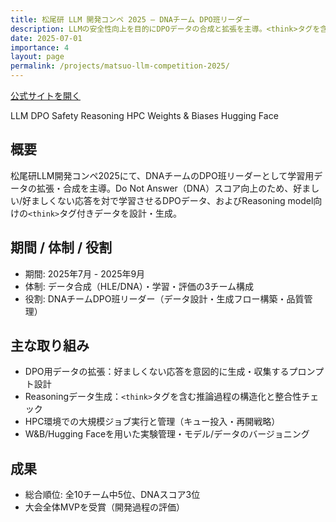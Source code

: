 ```yaml
---
title: 松尾研 LLM 開発コンペ 2025 — DNAチーム DPO班リーダー
description: LLMの安全性向上を目的にDPOデータの合成と拡張を主導。<think>タグを含む推論過程データ生成やHPC環境での大規模データ生成に取り組み、総合5位・DNA 3位・MVPを獲得。
date: 2025-07-01
importance: 4
layout: page
permalink: /projects/matsuo-llm-competition-2025/
---
```


<div class="mb-3">
  <a class="btn btn-sm z-depth-0" href="https://weblab.t.u-tokyo.ac.jp/lm-compe-2025/" target="_blank" rel="noopener">
    公式サイトを開く
  </a>
</div>

<p>
  <span class="badge bg-secondary">LLM</span>
  <span class="badge bg-secondary">DPO</span>
  <span class="badge bg-secondary">Safety</span>
  <span class="badge bg-secondary">Reasoning</span>
  <span class="badge bg-secondary">HPC</span>
  <span class="badge bg-secondary">Weights &amp; Biases</span>
  <span class="badge bg-secondary">Hugging Face</span>
</p>

## 概要
松尾研LLM開発コンペ2025にて、DNAチームのDPO班リーダーとして学習用データの拡張・合成を主導。Do Not Answer（DNA）スコア向上のため、好ましい/好ましくない応答を対で学習させるDPOデータ、およびReasoning model向けの<code>&lt;think&gt;</code>タグ付きデータを設計・生成。

## 期間 / 体制 / 役割
- 期間: 2025年7月 - 2025年9月
- 体制: データ合成（HLE/DNA）・学習・評価の3チーム構成
- 役割: DNAチームDPO班リーダー（データ設計・生成フロー構築・品質管理）

## 主な取り組み
- DPO用データの拡張：好ましくない応答を意図的に生成・収集するプロンプト設計
- Reasoningデータ生成：<code>&lt;think&gt;</code>タグを含む推論過程の構造化と整合性チェック
- HPC環境での大規模ジョブ実行と管理（キュー投入・再開戦略）
- W&amp;B/Hugging Faceを用いた実験管理・モデル/データのバージョニング

## 成果
- 総合順位: 全10チーム中5位、DNAスコア3位
- 大会全体MVPを受賞（開発過程の評価）

